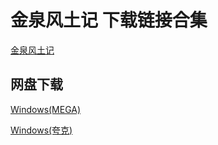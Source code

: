 # 金泉风土记 下载链接合集

[金泉风土记](gameSlug://Diary-of-summer-travel)

## 网盘下载

[Windows(MEGA)](https://shorturl.at/vwL03)

[Windows(夸克)](https://pan.quark.cn/s/42c393865887#/list/share)
